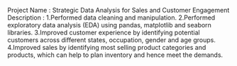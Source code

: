 Project Name : Strategic Data Analysis for Sales and Customer Engagement
Description  :
1.Performed data cleaning and manipulation. 
2.Performed exploratory data analysis (EDA) using pandas, matplotlib and seaborn libraries. 
3.Improved customer experience by identifying potential customers across different states, occupation, gender and age groups.
4.Improved sales by identifying most selling product categories and products, which can help to plan inventory and hence meet the demands.
